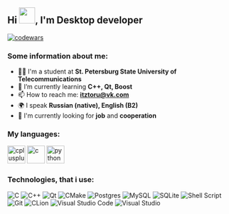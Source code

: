 ## Hi <img src="https://github.com/blackcater/blackcater/raw/main/images/Hi.gif" width="36">, I'm Desktop developer

[![codewars](https://www.codewars.com/users/pavel-cpp/badges/small)](https://www.codewars.com/users/pavel-cpp)

### Some information about me:

- 🧑‍💻 I'm a student at **St. Petersburg State University of Telecommunications**
- 🌱 I’m currently learning **C++, Qt, Boost**
- 📫 How to reach me: **itztoru@vk.com**
- 🌍 I speak **Russian (native), English (B2)**
- 💼 I'm currently looking for **job** and **cooperation**

### My languages:
<img src="https://raw.githubusercontent.com/daniilshat/daniilshat/2d7eafe5250314b3d422c86b35de062e0f1f5178/icons/C%2B%2B.svg" alt="cplusplus" width="40" height="40"/>
<img src="https://cdn.jsdelivr.net/gh/devicons/devicon@latest/icons/c/c-original.svg" alt="c" width="40" height="40"/>
<img src="https://cdn.jsdelivr.net/gh/devicons/devicon@latest/icons/python/python-original.svg" alt="python" width="40" height="40"/>

### Technologies, that i use:
![C](https://img.shields.io/badge/c-%2300599C.svg?style=for-the-badge&logo=c&logoColor=white)
![C++](https://img.shields.io/badge/c++-%2300599C.svg?style=for-the-badge&logo=c%2B%2B&logoColor=white)
![Qt](https://img.shields.io/badge/Qt-%23217346.svg?style=for-the-badge&logo=Qt&logoColor=white)
![CMake](https://img.shields.io/badge/CMake-%23008FBA.svg?style=for-the-badge&logo=cmake&logoColor=white)
![Postgres](https://img.shields.io/badge/postgres-%23316192.svg?style=for-the-badge&logo=postgresql&logoColor=white)
![MySQL](https://img.shields.io/badge/mysql-%2300f.svg?style=for-the-badge&logo=mysql&logoColor=white)
![SQLite](https://img.shields.io/badge/sqlite-%2307405e.svg?style=for-the-badge&logo=sqlite&logoColor=white)
![Shell Script](https://img.shields.io/badge/shell_script-%23121011.svg?style=for-the-badge&logo=gnu-bash&logoColor=white)
![Git](https://img.shields.io/badge/git-%23F05033.svg?style=for-the-badge&logo=git&logoColor=white)
![CLion](https://img.shields.io/badge/CLion-black?style=for-the-badge&logo=clion&logoColor=white)
![Visual Studio Code](https://img.shields.io/badge/Visual%20Studio%20Code-0078d7.svg?style=for-the-badge&logo=visual-studio-code&logoColor=white)
![Visual Studio](https://img.shields.io/badge/Visual%20Studio-5C2D91.svg?style=for-the-badge&logo=visual-studio&logoColor=white)

